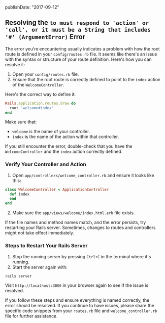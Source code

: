 
publishDate: "2017-09-12"
## Resolving the `to must respond to 'action' or 'call', or it must be a String that includes '#' (ArgumentError)` Error

The error you're encountering usually indicates a problem with how the root route is defined in your `config/routes.rb` file. It seems like there's an issue with the syntax or structure of your route definition. Here's how you can resolve it:

1. Open your `config/routes.rb` file.
2. Ensure that the root route is correctly defined to point to the `index` action of the `WelcomeController`.

Here's the correct way to define it:

```ruby
Rails.application.routes.draw do
  root 'welcome#index'
end
```

Make sure that:
- `welcome` is the name of your controller.
- `index` is the name of the action within that controller.

If you still encounter the error, double-check that you have the `WelcomeController` and the `index` action correctly defined.

### Verify Your Controller and Action

1. Open `app/controllers/welcome_controller.rb` and ensure it looks like this:

```ruby
class WelcomeController < ApplicationController
  def index
  end
end
```

2. Make sure the `app/views/welcome/index.html.erb` file exists.

If the file names and method names match, and the error persists, try restarting your Rails server. Sometimes, changes to routes and controllers might not take effect immediately.

### Steps to Restart Your Rails Server

1. Stop the running server by pressing `Ctrl+C` in the terminal where it's running.
2. Start the server again with:

```bash
rails server
```

Visit `http://localhost:3000` in your browser again to see if the issue is resolved.

If you follow these steps and ensure everything is named correctly, the error should be resolved. If you continue to have issues, please share the specific code snippets from your `routes.rb` file and `welcome_controller.rb` file for further assistance.
